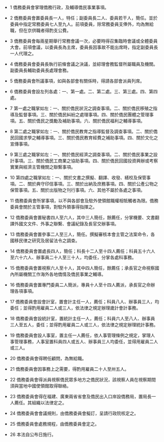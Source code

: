 * 1 僑務委員會掌理僑務行政，及輔導僑民事業事項。

* 2 僑務委員會置委員長一人，特任；副委員長二人、委員若干人，簡任。並於委員中指定常務委員七人至九人。前項委員，除常務委員支俸外，均為無給職，但在京供職者得酌支公費。

* 3 僑務委員會每兩星期舉行常務會議一次，必要時得召集臨時會議或全體委員大會。前項會議，以委員長為主席，委員長因事故不能出席時，指定副委員長一人代理之。

* 4 僑務委員會委員長執行前條會議之決議，並綜理會務監督所屬職員及機關。副委員長輔助委員長處理會務。

* 5 僑務委員會所議事項，如與各部會有關係時，得請各部會派員列席。

* 6 僑務委員會設左列各處：一、第一處。二、第二處。三、第三處。四、第四處。

* 7 第一處之職掌如左：一、關於僑民狀況之調查事項。二、關於僑民移殖之指導及監督事項。三、關於僑民糾紛之處理事項。四、關於僑民團體之管理事項。五、關於僑民之獎勵及補助事項。六、關於僑民福利之輔導事項。

* 8 第二處之職掌如左：一、關於僑民教育之指導監督及調查事項。二、關於僑民回國求學之輔導事項。三、關於僑民教育經費之補助事項。四、關於文化之宣傳事項。

* 9 第三處之職掌如左：一、關於僑民經濟之調查事項。二、關於僑民事業之設計事項。三、關於僑民工商業之協助事項。四、關於僑民回國投資興辦或考察實業與經濟主管機關之聯繫事項。

* 10 第四處之職掌如左：一、關於文書之撰擬、翻譯、收發、繕校及保管事項。二、關於典守印信事項。三、關於出納及庶務事項。四、關於公產公物之保管事項。五、關於出版物之刊行事項。六、其他不屬於各處之事項。

* 11 僑務委員會所掌事項，以不與各部會及駐外使領館職權相牴觸者為限。僑務委員會關於主管事項，對駐外領事得指揮之。

* 12 僑務委員會置秘書四人至六人，其中三人簡任，餘薦任，分掌機要、文書翻譯外國文文件、外事之聯繫、會議紀錄及長官交辦事項。

* 13 僑務委員會置參事二人至三人，簡任。撰擬審核本會主管之法案命令，各國移民律之研究及居留法令之調查。

* 14 僑務委員會置處長四人，簡任；科長十二人至十四人薦任；科員五十六人至六十六人、辦事員二十人至三十人，均委任，分掌各處科事務。

* 15 僑務委員會置視察六人至十人，其中四人簡任，餘薦任；承長官之命視察國內所屬機關工作海外各地僑情及僑民事業之輔導。

* 16 僑務委員會置專門委員二人簡派，專員十人至十四人薦派，承長官之命辦理各項事項。

* 17 僑務委員會設會計室，置會計主任一人，薦任；科員八人、辦事員三人，均委任；並得酌用雇員二人或三人，依法律之規定辦理歲計會計事務。

* 18 僑務委員會設統計室，置統計主任一人，薦任；科員六人至八人、辦事員三人至五人，委任；並得酌用雇員二人或三人，依法律之規定辦理統計事務。

* 19 僑務委員會設人事室，置主任一人薦任，依人事管理條例之規定，掌理人事管理事務，人事室置科員四人或五人、辦事員三人均委任，並得用雇員二人或三人。

* 20 僑務委員會得聘任顧問，為無給職。

* 21 僑務委員會因事務上之需要，得酌用雇員二十人至卅五人。

* 22 僑務委員會得派員視察僑民眾多地方之僑民狀況，該視察人員在視察期間須與當地中國使領館取得聯絡。

* 23 僑務委員會得在福建、廣東兩省省會及僑民出入口岸設僑務局，置局長一人薦任。其組織以法律定之。

* 24 僑務委員會會議規則，由僑務委員會擬訂，呈請行政院核定之。

* 25 僑務委員會處務規程，由僑務委員會定之。

* 26 本法自公布日施行。

